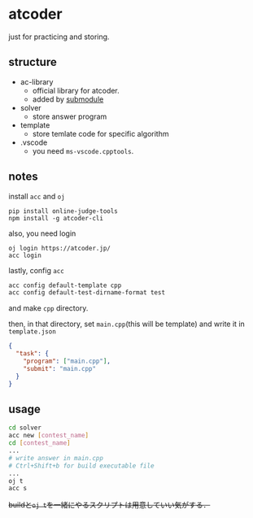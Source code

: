 # atcoder
just for practicing and storing.

## structure
* ac-library
  * official library for atcoder.
  * added by [submodule](https://https://github.com/atcoder/ac-library)
* solver
  * store answer program
* template
  * store temlate code for specific algorithm
* .vscode
  * you need `ms-vscode.cpptools`.

## notes
install `acc` and `oj`
```
pip install online-judge-tools
npm install -g atcoder-cli
```

also, you need login
```
oj login https://atcoder.jp/
acc login
```

lastly, config `acc`
```sh
acc config default-template cpp
acc config default-test-dirname-format test
```

and make `cpp` directory.

then, in that directory, set `main.cpp`(this will be template) and write it in `template.json`
```json
{
  "task": {
    "program": ["main.cpp"],
    "submit": "main.cpp"
  }
}
```

## usage
```sh
cd solver
acc new [contest_name]
cd [contest_name]
...
# write answer in main.cpp
# Ctrl+Shift+b for build executable file
...
oj t
acc s
```
~~buildと`oj t`を一緒にやるスクリプトは用意していい気がする．~~
